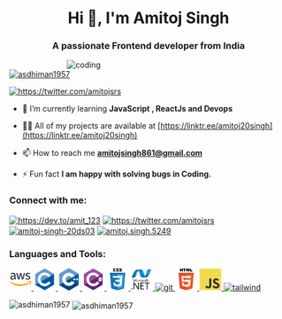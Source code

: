 <h1 align="center">Hi 👋, I'm Amitoj Singh</h1>
<h3 align="center">A passionate Frontend developer from India</h3>

<img align = "right" alt="coding" width="400" src = https://miro.medium.com/max/1360/0*7Q3yvSIv_t0ioJ-Z.gif>

<p align="left"> <a href="https://github.com/ryo-ma/github-profile-trophy"><img src="https://github-profile-trophy.vercel.app/?username=asdhiman1957" alt="asdhiman1957" /></a> </p>

<p align="left"> <a href="https://x.com/AmitojSRS" target="blank"><img src="https://twitter.com/amitojsrs?logo=twitter&style=for-the-badge" alt="https://twitter.com/amitojsrs" /></a> </p>

- 🌱 I’m currently learning **JavaScript , ReactJs and Devops**

- 👨‍💻 All of my projects are available at [https://linktr.ee/amitoj20singh](https://linktr.ee/amitoj20singh)

- 📫 How to reach me **amitojsingh861@gmail.com**

- ⚡ Fun fact **I am happy with solving bugs in Coding.**

<h3 align="left">Connect with me:</h3>
<p align="left">
<a href="https://dev.to/https://dev.to/amit_123" target="blank"><img align="center" src="https://raw.githubusercontent.com/rahuldkjain/github-profile-readme-generator/master/src/images/icons/Social/devto.svg" alt="https://dev.to/amit_123" height="30" width="40" /></a>
<a href="https://twitter.com/https://twitter.com/amitojsrs" target="blank"><img align="center" src="https://raw.githubusercontent.com/rahuldkjain/github-profile-readme-generator/master/src/images/icons/Social/twitter.svg" alt="https://twitter.com/amitojsrs" height="30" width="40" /></a>
<a href="https://linkedin.com/in/amitoj-singh-20ds03" target="blank"><img align="center" src="https://raw.githubusercontent.com/rahuldkjain/github-profile-readme-generator/master/src/images/icons/Social/linked-in-alt.svg" alt="amitoj-singh-20ds03" height="30" width="40" /></a>
<a href="https://fb.com/amitoj.singh.5249" target="blank"><img align="center" src="https://raw.githubusercontent.com/rahuldkjain/github-profile-readme-generator/master/src/images/icons/Social/facebook.svg" alt="amitoj.singh.5249" height="30" width="40" /></a>
</p>

<h3 align="left">Languages and Tools:</h3>
<p align="left"> <a href="https://aws.amazon.com" target="_blank" rel="noreferrer"> <img src="https://raw.githubusercontent.com/devicons/devicon/master/icons/amazonwebservices/amazonwebservices-original-wordmark.svg" alt="aws" width="40" height="40"/> </a> <a href="https://www.cprogramming.com/" target="_blank" rel="noreferrer"> <img src="https://raw.githubusercontent.com/devicons/devicon/master/icons/c/c-original.svg" alt="c" width="40" height="40"/> </a> <a href="https://www.w3schools.com/cpp/" target="_blank" rel="noreferrer"> <img src="https://raw.githubusercontent.com/devicons/devicon/master/icons/cplusplus/cplusplus-original.svg" alt="cplusplus" width="40" height="40"/> </a> <a href="https://www.w3schools.com/cs/" target="_blank" rel="noreferrer"> <img src="https://raw.githubusercontent.com/devicons/devicon/master/icons/csharp/csharp-original.svg" alt="csharp" width="40" height="40"/> </a> <a href="https://www.w3schools.com/css/" target="_blank" rel="noreferrer"> <img src="https://raw.githubusercontent.com/devicons/devicon/master/icons/css3/css3-original-wordmark.svg" alt="css3" width="40" height="40"/> </a> <a href="https://dotnet.microsoft.com/" target="_blank" rel="noreferrer"> <img src="https://raw.githubusercontent.com/devicons/devicon/master/icons/dot-net/dot-net-original-wordmark.svg" alt="dotnet" width="40" height="40"/> </a> <a href="https://git-scm.com/" target="_blank" rel="noreferrer"> <img src="https://www.vectorlogo.zone/logos/git-scm/git-scm-icon.svg" alt="git" width="40" height="40"/> </a> <a href="https://www.w3.org/html/" target="_blank" rel="noreferrer"> <img src="https://raw.githubusercontent.com/devicons/devicon/master/icons/html5/html5-original-wordmark.svg" alt="html5" width="40" height="40"/> </a> <a href="https://developer.mozilla.org/en-US/docs/Web/JavaScript" target="_blank" rel="noreferrer"> <img src="https://raw.githubusercontent.com/devicons/devicon/master/icons/javascript/javascript-original.svg" alt="javascript" width="40" height="40"/> </a> <a href="https://tailwindcss.com/" target="_blank" rel="noreferrer"> <img src="https://www.vectorlogo.zone/logos/tailwindcss/tailwindcss-icon.svg" alt="tailwind" width="40" height="40"/> </a> </p>

<p><img align="left" src="https://github-readme-stats.vercel.app/api/top-langs?username=asdhiman1957&show_icons=true&locale=en&layout=compact" alt="asdhiman1957" /></p>

<p>&nbsp;<img align="center" src="https://github-readme-stats.vercel.app/api?username=asdhiman1957&show_icons=true&locale=en" alt="asdhiman1957" /></p>
